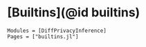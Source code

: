 

# [Builtins](@id builtins)

```@autodocs
Modules = [DiffPrivacyInference]
Pages = ["builtins.jl"]
```

